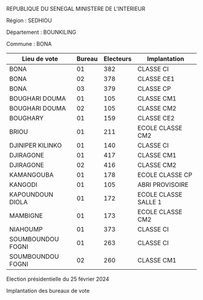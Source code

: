 REPUBLIQUE DU SENEGAL MINISTERE DE L'INTERIEUR

Région : SEDHIOU

Département : BOUNKILING

Commune : BONA

| Lieu de vote | Bureau | Electeurs | Implantation |
| - | - | - | - |
| BONA | 01 | 382 | CLASSE CI |
| BONA | 02 | 378 | CLASSE CE1 |
| BONA | 03 | 379 | CLASSE CP |
| BOUGHARI DOUMA | 01 | 105 | CLASSE CM1 |
| BOUGHARI DOUMA | 02 | 105 | CLASSE CM2 |
| BOUGHARY | 01 | 159 | CLASSE CE2 |
| BRIOU | 01 | 211 | ECOLE CLASSE CM2 |
| DJINIPER KILINKO | 01 | 140 | CLASSE CI |
| DJIRAGONE | 01 | 417 | CLASSE CM1 |
| DJIRAGONE | 02 | 416 | CLASSE CM2 |
| KAMANGOUBA | 01 | 178 | ECOLE CLASSE CP |
| KANGODI | 01 | 105 | ABRI PROVISOIRE |
| KAPOUNDOUN DIOLA | 01 | 172 | ECOLE CLASSE SALLE 1 |
| MAMBIGNE | 01 | 173 | ECOLE CLASSE CM2 |
| NIAHOUMP | 01 | 373 | CLASSE CI |
| SOUMBOUNDOU FOGNI | 01 | 263 | CLASSE CI |
| SOUMBOUNDOU FOGNI | 02 | 260 | CLASSE CM1 |

<!-- PageNumber="2/14" -->

Election présidentielle du 25 février 2024

Implantation des bureaux de vote
